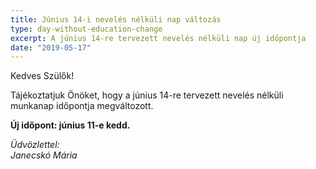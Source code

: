 ```yaml
---
title: Június 14-i nevelés nélküli nap változás
type: day-without-education-change
excerpt: A június 14-re tervezett nevelés nélküli nap új időpontja
date: "2019-05-17"
---
```


Kedves Szülők!

Tájékoztatjuk Önöket, hogy a június 14-re tervezett nevelés nélküli munkanap időpontja megváltozott.

**Új időpont: június 11-e kedd.**

*Üdvözlettel:*<br>
*Janecskó Mária*
